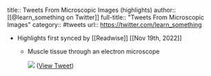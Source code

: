 title:: Tweets From Microscopic Images (highlights)
author:: [[@Iearn_something on Twitter]]
full-title:: "Tweets From Microscopic Images"
category:: #tweets
url:: https://twitter.com/Iearn_something

- Highlights first synced by [[Readwise]] [[Nov 19th, 2022]]
	- Muscle tissue through an electron microscope 
	  
	  ![](https://pbs.twimg.com/media/FDmnJ3zUYAAFMs6.jpg) ([View Tweet](https://twitter.com/Iearn_something/status/1457379749743919109))